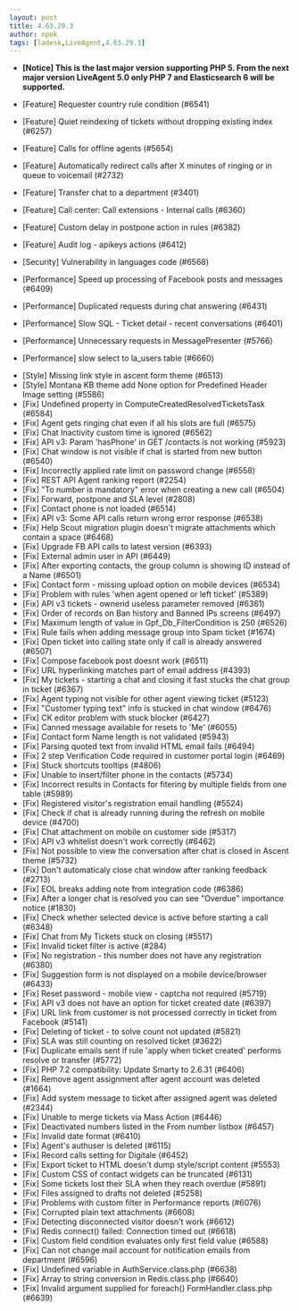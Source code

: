 ```yaml
---
layout: post
title: 4.63.29.3
author: opok
tags: [ladesk,LiveAgent,4.63.29.3]
---
```


- **[Notice] This is the last major version supporting PHP 5. From the next major version LiveAgent 5.0 only PHP 7 and Elasticsearch 6 will be supported.**

- [Feature] Requester country rule condition (#6541)
- [Feature] Quiet reindexing of tickets without dropping existing index (#6257)
- [Feature] Calls for offline agents (#5654)
- [Feature] Automatically redirect calls after X minutes of ringing or in queue to voicemail (#2732)
- [Feature] Transfer chat to a department (#3401)
- [Feature] Call center: Call extensions - Internal calls (#6360)
- [Feature] Custom delay in postpone action in rules (#6382)
- [Feature] Audit log - apikeys actions (#6412)
- [Security] Vulnerability in languages code (#6568)
- [Performance] Speed up processing of Facebook posts and messages (#6409)
- [Performance] Duplicated requests during chat answering (#6431)
- [Performance] Slow SQL - Ticket detail - recent conversations (#6401)
- [Performance] Unnecessary requests in MessagePresenter (#5766)
- [Performance] slow select to la_users table (#6660)

<!--more--> 

- [Style] Missing link style in ascent form theme (#6513)
- [Style] Montana KB theme add None option for Predefined Header Image setting (#5586)
- [Fix] Undefined property in ComputeCreatedResolvedTicketsTask (#6584)
- [Fix] Agent gets ringing chat even if all his slots are full (#6575)
- [Fix] Chat Inactivity custom time is ignored (#6562)
- [Fix] API v3: Param 'hasPhone' in GET /contacts is not working (#5923)
- [Fix] Chat window is not visible if chat is started from new button (#6540)
- [Fix] Incorrectly applied rate limit on password change (#6558)
- [Fix] REST API Agent ranking report (#2254)
- [Fix] "To number is mandatory" error when creating a new call (#6504)
- [Fix] Forward, postpone and SLA level (#2808)
- [Fix] Contact phone is not loaded (#6514)
- [Fix] API v3: Some API calls return wrong error response (#6538)
- [Fix] Help Scout migration plugin doesn't migrate attachments which contain a space (#6468)
- [Fix] Upgrade FB API calls to latest version (#6393)
- [Fix] External admin user in API (#6449)
- [Fix] After exporting contacts, the group column is showing ID instead of a Name (#6501)
- [Fix] Contact form - missing upload option on mobile devices (#6534)
- [Fix] Problem with rules 'when agent opened or left ticket' (#5389)
- [Fix] API v3 tickets - ownerid useless parameter removed (#6361)
- [Fix] Order of records on Ban history and Banned IPs screens (#6497)
- [Fix] Maximum length of value in Gpf_Db_FilterCondition is 250 (#6526)
- [Fix] Rule fails when adding message group into Spam ticket (#1674)
- [Fix] Open ticket into calling state only if call is already answered (#6507)
- [Fix] Compose facebook post doesnt work (#6511)
- [Fix] URL hyperlinking matches part of email address (#4393)
- [Fix] My tickets - starting a chat and closing it fast stucks the chat group in ticket (#6367)
- [Fix] Agent typing not visible for other agent viewing ticket (#5123)
- [Fix] "Customer typing text" info is stucked in chat window (#6476)
- [Fix] CK editor problem with stuck blocker (#6427)
- [Fix] Canned message available for resets to 'Me' (#6055)
- [Fix] Contact form Name length is not validated (#5943)
- [Fix] Parsing quoted text from invalid HTML email fails (#6494)
- [Fix] 2 step Verification Code required in customer portal login (#6469)
- [Fix] Stuck shortcuts tooltips (#4806)
- [Fix] Unable to insert/filter phone in the contacts (#5734)
- [Fix] Incorrect results in Contacts for fitering by multiple fields from one table (#5989)
- [Fix] Registered visitor's registration email handling (#5524)
- [Fix] Check if chat is already running during the refresh on mobile device (#4700)
- [Fix] Chat attachment on mobile on customer side (#5317)
- [Fix] API v3 whitelist doesn't work correctly (#6462)
- [Fix] Not possible to view the conversation after chat is closed in Ascent theme (#5732)
- [Fix] Don't automaticaly close chat window after ranking feedback (#2713)
- [Fix] EOL breaks adding note from integration code (#6386)
- [Fix] After a longer chat is resolved you can see "Overdue" importance notice (#1830)
- [Fix] Check whether selected device is active before starting a call (#6348)
- [Fix] Chat from My Tickets stuck on closing (#5517)
- [Fix] Invalid ticket filter is active (#284)
- [Fix] No registration - this number does not have any registration (#6380)
- [Fix] Suggestion form is not displayed on a mobile device/browser (#6433)
- [Fix] Reset password - mobile view - captcha not required (#5719)
- [Fix] API v3 does not have an option for ticket created date (#6397)
- [Fix] URL link from customer is not processed correctly in ticket from Facebook (#5141)
- [Fix] Deleting of ticket - to solve count not updated (#5821)
- [Fix] SLA was still counting on resolved ticket (#3622)
- [Fix] Duplicate emails sent if rule 'apply when ticket created' performs resolve or transfer (#5772)
- [Fix] PHP 7.2 compatibility: Update Smarty to 2.6.31 (#6406)
- [Fix] Remove agent assignment after agent account was deleted (#1664)
- [Fix] Add system message to ticket after assigned agent was deleted (#2344)
- [Fix] Unable to merge tickets via Mass Action (#6446)
- [Fix] Deactivated numbers listed in the From number listbox (#6457)
- [Fix] Invalid date format (#6410)
- [Fix] Agent's authuser is deleted (#6115)
- [Fix] Record calls setting for Digitale (#6452)
- [Fix] Export ticket to HTML doesn't dump style/script content (#5553)
- [Fix] Custom CSS of contact widgets can be truncated (#6131)
- [Fix] Some tickets lost their SLA when they reach overdue (#5891)
- [Fix] Files assigned to drafts not deleted (#5258)
- [Fix] Problems with custom filter in Performance reports (#6076)
- [Fix] Corrupted plain text attachments (#6608)
- [Fix] Detecting disconnected visitor doesn't work (#6612)
- [Fix] Redis connect() failed: Connection timed out (#6618)
- [Fix] Custom field condition evaluates only first field value (#6588)
- [Fix] Can not change mail account for notification emails from department (#6596)
- [Fix] Undefined variable in AuthService.class.php (#6638)
- [Fix] Array to string conversion in Redis.class.php (#6640)
- [Fix] Invalid argument supplied for foreach() FormHandler.class.php (#6639)

